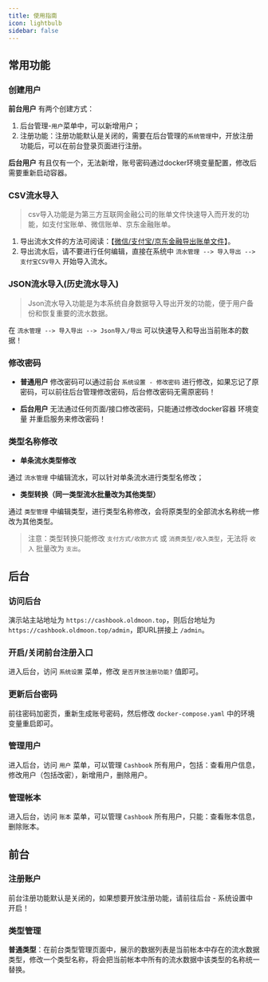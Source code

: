 ```yaml
---
title: 使用指南
icon: lightbulb
sidebar: false
---
```


## 常用功能

### 创建用户

**前台用户** 有两个创建方式：

1. 后台管理-`用户`菜单中，可以新增用户；
2. 注册功能：注册功能默认是关闭的，需要在后台管理的`系统管理`中，开放注册功能后，可以在前台登录页面进行注册。

**后台用户** 有且仅有一个，无法新增，账号密码通过docker环境变量配置，修改后需要重新启动容器。

### CSV流水导入

> csv导入功能是为第三方互联网金融公司的账单文件快速导入而开发的功能，如支付宝账单、微信账单、京东金融账单。

1. 导出流水文件的方法可阅读：【[微信/支付宝/京东金融导出账单文件](https://www.oldmoon.top/post/211)】。
2. 导出流水后，请不要进行任何编辑，直接在系统中 `流水管理 --> 导入导出 --> 支付宝CSV导入` 开始导入流水。

### JSON流水导入(历史流水导入)

> Json流水导入功能是为本系统自身数据导入导出开发的功能，便于用户备份和恢复重要的流水数据。

在 `流水管理 --> 导入导出 --> Json导入/导出` 可以快速导入和导出当前账本的数据！

### 修改密码

- **普通用户** 修改密码可以通过前台 `系统设置 - 修改密码` 进行修改，如果忘记了原密码，可以前往后台管理修改密码，后台修改密码无需原密码！

- **后台用户** 无法通过任何页面/接口修改密码，只能通过修改docker容器 环境变量 并重启服务来修改密码！

### 类型名称修改

- **单条流水类型修改**

通过 `流水管理` 中编辑流水，可以针对单条流水进行类型名修改；

- **类型转换（同一类型流水批量改为其他类型）**

通过 `类型管理` 中编辑类型，进行类型名称修改，会将原类型的全部流水名称统一修改为其他类型。

> 注意：类型转换只能修改 `支付方式/收款方式` 或 `消费类型/收入类型`，无法将 `收入` 批量改为 `支出`。


<!-- more -->


## 后台

### 访问后台

演示站主站地址为 `https://cashbook.oldmoon.top`，则后台地址为 `https://cashbook.oldmoon.top/admin`，即URL拼接上 `/admin`。

### 开启/关闭前台注册入口

进入后台，访问 `系统设置` 菜单，修改 `是否开放注册功能?` 值即可。

### 更新后台密码

前往密码加密页，重新生成账号密码，然后修改 `docker-compose.yaml` 中的环境变量重启即可。

### 管理用户

进入后台，访问 `用户` 菜单，可以管理 `Cashbook` 所有用户，包括：查看用户信息，修改用户（包括改密），新增用户，删除用户。

### 管理帐本

进入后台，访问 `账本` 菜单，可以管理 `Cashbook` 所有用户，只能：查看账本信息，删除账本。



## 前台

### 注册账户

前台注册功能默认是关闭的，如果想要开放注册功能，请前往后台 - 系统设置中开启！

### 类型管理

**普通类型**：在前台类型管理页面中，展示的数据列表是当前帐本中存在的流水数据类型，修改一个类型名称，将会把当前帐本中所有的流水数据中该类型的名称统一替换。